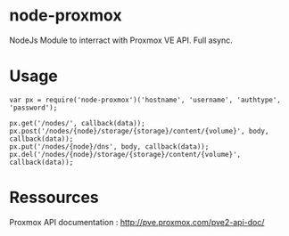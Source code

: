 node-proxmox
============

NodeJs Module to interract with Proxmox VE API. Full async.

Usage
============
```
var px = require('node-proxmox')('hostname', 'username', 'authtype', 'password');

px.get('/nodes/', callback(data));
px.post('/nodes/{node}/storage/{storage}/content/{volume}', body, callback(data));
px.put('/nodes/{node}/dns', body, callback(data));
px.del('/nodes/{node}/storage/{storage}/content/{volume}', callback(data));
```

Ressources
============

Proxmox API documentation : http://pve.proxmox.com/pve2-api-doc/
